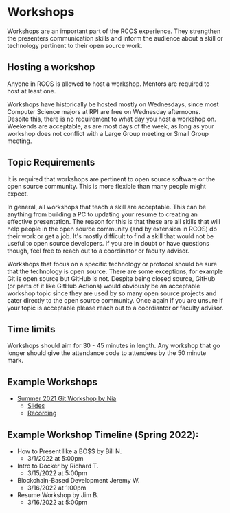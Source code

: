 # Workshops

Workshops are an important part of the RCOS experience. They strengthen the presenters communication skills and inform the audience about a skill or technology
pertinent to their open source work.

## Hosting a workshop

Anyone in RCOS is allowed to host a workshop. Mentors are required to host at least one.

Workshops have historically be hosted mostly on Wednesdays, since most Computer Science majors at RPI are free on Wednesday afternoons. Despite this,
there is no requirement to what day you host a workshop on. Weekends are acceptable, as are most days of the week, as long as your workshop does not conflict
with a Large Group meeting or Small Group meeting.

## Topic Requirements

It is required that workshops are pertinent to open source software or the open source community. This is more flexible than many people might expect.

In general, all workshops that teach a skill are acceptable. This can be anything from building a PC to updating your resume to creating an effective presentation.
The reason for this is that these are all skills that will help people in the open source community (and by extension in RCOS) do their work or get a job. It's
mostly difficult to find a skill that would not be useful to open source developers. If you are in doubt or have questions though, feel free to reach out to a
coordinator or faculty advisor.

Workshops that focus on a specific technology or protocol should be sure that the technology is open source. There are some exceptions,
for example Git is open source but GitHub is not. Despite being closed source, GitHub (or parts of it like GitHub Actions) would obviously be an acceptable
workshop topic since they are used by so many open source projects and cater directly to the open source community. Once again if you are unsure if your topic is
acceptable please reach out to a coordiantor or faculty advisor.

## Time limits

Workshops should aim for 30 - 45 minutes in length. Any workshop that go longer should give the attendance code to attendees by the 50 minute mark.

## Example Workshops

- [Summer 2021 Git Workshop by Nia](https://rcos.io/meeting/44)
  - [Slides](https://docs.google.com/presentation/d/1lK63mnxNEVRjl_EXBtbSNX4y6DZ0Q05dOU-eqO_uFcw/edit?usp=sharing)
  - [Recording](https://youtu.be/KMNVnYXO908)

## Example Workshop Timeline (Spring 2022):

- How to Present like a BO$$ by Bill N.
  - 3/1/2022 at 5:00pm
- Intro to Docker by Richard T.
  - 3/15/2022 at 5:00pm
- Blockchain-Based Development Jeremy W.
  - 3/16/2022 at 1:00pm
- Resume Workshop by Jim B.
  - 3/16/2022 at 5:00pm
